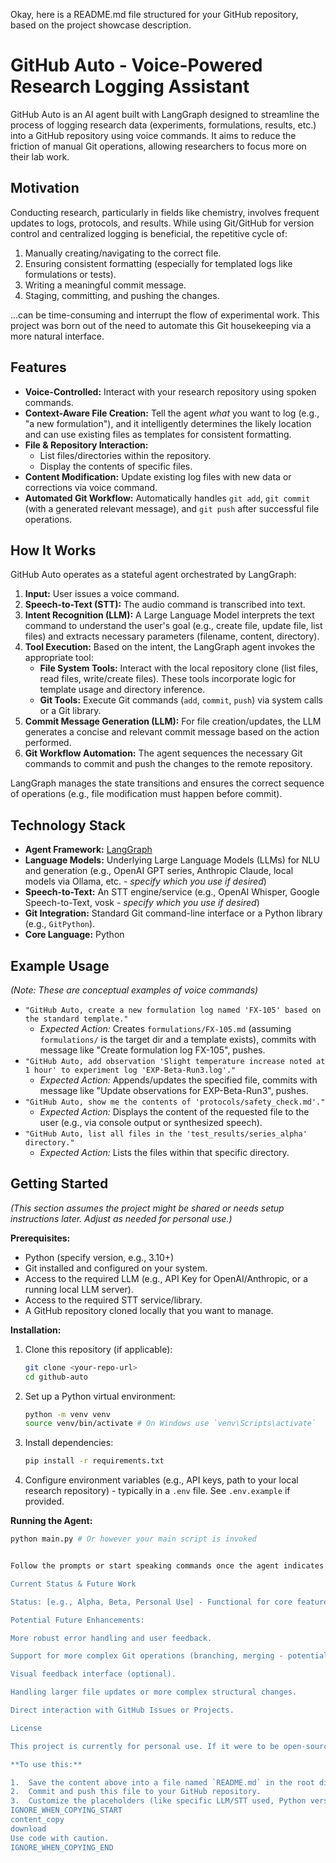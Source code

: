 Okay, here is a README.md file structured for your GitHub repository, based on the project showcase description.

# GitHub Auto - Voice-Powered Research Logging Assistant

GitHub Auto is an AI agent built with LangGraph designed to streamline the process of logging research data (experiments, formulations, results, etc.) into a GitHub repository using voice commands. It aims to reduce the friction of manual Git operations, allowing researchers to focus more on their lab work.

## Motivation

Conducting research, particularly in fields like chemistry, involves frequent updates to logs, protocols, and results. While using Git/GitHub for version control and centralized logging is beneficial, the repetitive cycle of:

1.  Manually creating/navigating to the correct file.
2.  Ensuring consistent formatting (especially for templated logs like formulations or tests).
3.  Writing a meaningful commit message.
4.  Staging, committing, and pushing the changes.

...can be time-consuming and interrupt the flow of experimental work. This project was born out of the need to automate this Git housekeeping via a more natural interface.

## Features

*   **Voice-Controlled:** Interact with your research repository using spoken commands.
*   **Context-Aware File Creation:** Tell the agent *what* you want to log (e.g., "a new formulation"), and it intelligently determines the likely location and can use existing files as templates for consistent formatting.
*   **File & Repository Interaction:**
    *   List files/directories within the repository.
    *   Display the contents of specific files.
*   **Content Modification:** Update existing log files with new data or corrections via voice command.
*   **Automated Git Workflow:** Automatically handles `git add`, `git commit` (with a generated relevant message), and `git push` after successful file operations.

## How It Works

GitHub Auto operates as a stateful agent orchestrated by LangGraph:

1.  **Input:** User issues a voice command.
2.  **Speech-to-Text (STT):** The audio command is transcribed into text.
3.  **Intent Recognition (LLM):** A Large Language Model interprets the text command to understand the user's goal (e.g., create file, update file, list files) and extracts necessary parameters (filename, content, directory).
4.  **Tool Execution:** Based on the intent, the LangGraph agent invokes the appropriate tool:
    *   **File System Tools:** Interact with the local repository clone (list files, read files, write/create files). These tools incorporate logic for template usage and directory inference.
    *   **Git Tools:** Execute Git commands (`add`, `commit`, `push`) via system calls or a Git library.
5.  **Commit Message Generation (LLM):** For file creation/updates, the LLM generates a concise and relevant commit message based on the action performed.
6.  **Git Workflow Automation:** The agent sequences the necessary Git commands to commit and push the changes to the remote repository.

LangGraph manages the state transitions and ensures the correct sequence of operations (e.g., file modification must happen before commit).

## Technology Stack

*   **Agent Framework:** [LangGraph](https://python.langchain.com/docs/langgraph/)
*   **Language Models:** Underlying Large Language Models (LLMs) for NLU and generation (e.g., OpenAI GPT series, Anthropic Claude, local models via Ollama, etc. - *specify which you use if desired*)
*   **Speech-to-Text:** An STT engine/service (e.g., OpenAI Whisper, Google Speech-to-Text, vosk - *specify which you use if desired*)
*   **Git Integration:** Standard Git command-line interface or a Python library (e.g., `GitPython`).
*   **Core Language:** Python

## Example Usage

*(Note: These are conceptual examples of voice commands)*

*   `"GitHub Auto, create a new formulation log named 'FX-105' based on the standard template."`
    *   *Expected Action:* Creates `formulations/FX-105.md` (assuming `formulations/` is the target dir and a template exists), commits with message like "Create formulation log FX-105", pushes.
*   `"GitHub Auto, add observation 'Slight temperature increase noted at 1 hour' to experiment log 'EXP-Beta-Run3.log'."`
    *   *Expected Action:* Appends/updates the specified file, commits with message like "Update observations for EXP-Beta-Run3", pushes.
*   `"GitHub Auto, show me the contents of 'protocols/safety_check.md'."`
    *   *Expected Action:* Displays the content of the requested file to the user (e.g., via console output or synthesized speech).
*   `"GitHub Auto, list all files in the 'test_results/series_alpha' directory."`
    *   *Expected Action:* Lists the files within that specific directory.

## Getting Started

*(This section assumes the project might be shared or needs setup instructions later. Adjust as needed for personal use.)*

**Prerequisites:**

*   Python (specify version, e.g., 3.10+)
*   Git installed and configured on your system.
*   Access to the required LLM (e.g., API Key for OpenAI/Anthropic, or a running local LLM server).
*   Access to the required STT service/library.
*   A GitHub repository cloned locally that you want to manage.

**Installation:**

1.  Clone this repository (if applicable):
    ```bash
    git clone <your-repo-url>
    cd github-auto
    ```
2.  Set up a Python virtual environment:
    ```bash
    python -m venv venv
    source venv/bin/activate # On Windows use `venv\Scripts\activate`
    ```
3.  Install dependencies:
    ```bash
    pip install -r requirements.txt
    ```
4.  Configure environment variables (e.g., API keys, path to your local research repository) - typically in a `.env` file. See `.env.example` if provided.

**Running the Agent:**

```bash
python main.py # Or however your main script is invoked


Follow the prompts or start speaking commands once the agent indicates it's ready.

Current Status & Future Work

Status: [e.g., Alpha, Beta, Personal Use] - Functional for core features described above.

Potential Future Enhancements:

More robust error handling and user feedback.

Support for more complex Git operations (branching, merging - potentially dangerous via voice?).

Visual feedback interface (optional).

Handling larger file updates or more complex structural changes.

Direct interaction with GitHub Issues or Projects.

License

This project is currently for personal use. If it were to be open-sourced, a license (e.g., MIT License) would be added here.

**To use this:**

1.  Save the content above into a file named `README.md` in the root directory of your `github-auto` project.
2.  Commit and push this file to your GitHub repository.
3.  Customize the placeholders (like specific LLM/STT used, Python version, actual setup steps if different) as needed.
IGNORE_WHEN_COPYING_START
content_copy
download
Use code with caution.
IGNORE_WHEN_COPYING_END